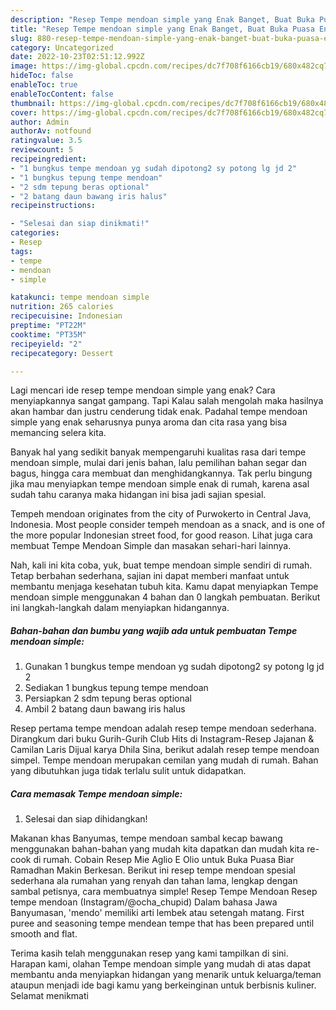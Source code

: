 ```yaml
---
description: "Resep Tempe mendoan simple yang Enak Banget, Buat Buka Puasa Enak Banget"
title: "Resep Tempe mendoan simple yang Enak Banget, Buat Buka Puasa Enak Banget"
slug: 880-resep-tempe-mendoan-simple-yang-enak-banget-buat-buka-puasa-enak-banget
category: Uncategorized
date: 2022-10-23T02:51:12.992Z
image: https://img-global.cpcdn.com/recipes/dc7f708f6166cb19/680x482cq70/tempe-mendoan-simple-foto-resep-utama.jpg
hideToc: false
enableToc: true
enableTocContent: false
thumbnail: https://img-global.cpcdn.com/recipes/dc7f708f6166cb19/680x482cq70/tempe-mendoan-simple-foto-resep-utama.jpg
cover: https://img-global.cpcdn.com/recipes/dc7f708f6166cb19/680x482cq70/tempe-mendoan-simple-foto-resep-utama.jpg
author: Admin
authorAv: notfound
ratingvalue: 3.5
reviewcount: 5
recipeingredient:
- "1 bungkus tempe mendoan yg sudah dipotong2 sy potong lg jd 2"
- "1 bungkus tepung tempe mendoan"
- "2 sdm tepung beras optional"
- "2 batang daun bawang iris halus"
recipeinstructions:

- "Selesai dan siap dinikmati!"
categories:
- Resep
tags:
- tempe
- mendoan
- simple

katakunci: tempe mendoan simple 
nutrition: 265 calories
recipecuisine: Indonesian
preptime: "PT22M"
cooktime: "PT35M"
recipeyield: "2"
recipecategory: Dessert

---
```



Lagi mencari ide resep tempe mendoan simple yang enak? Cara menyiapkannya sangat gampang. Tapi Kalau salah mengolah maka hasilnya akan hambar dan justru cenderung tidak enak. Padahal tempe mendoan simple yang enak seharusnya punya aroma dan cita rasa yang bisa memancing selera kita.


Banyak hal yang sedikit banyak mempengaruhi kualitas rasa dari tempe mendoan simple, mulai dari jenis bahan, lalu pemilihan bahan segar dan bagus, hingga cara membuat dan menghidangkannya. Tak perlu bingung jika mau menyiapkan tempe mendoan simple enak di rumah, karena asal sudah tahu caranya maka hidangan ini bisa jadi sajian spesial.

Tempeh mendoan originates from the city of Purwokerto in Central Java, Indonesia. Most people consider tempeh mendoan as a snack, and is one of the more popular Indonesian street food, for good reason. Lihat juga cara membuat Tempe Mendoan Simple dan masakan sehari-hari lainnya.


Nah, kali ini kita coba, yuk, buat tempe mendoan simple sendiri di rumah. Tetap berbahan sederhana, sajian ini dapat memberi manfaat untuk membantu menjaga kesehatan tubuh kita. Kamu dapat menyiapkan Tempe mendoan simple menggunakan 4 bahan dan 0 langkah pembuatan. Berikut ini langkah-langkah dalam menyiapkan hidangannya.

<!--inarticleads1-->

##### Bahan-bahan dan bumbu yang wajib ada untuk pembuatan Tempe mendoan simple:

1. Gunakan 1 bungkus tempe mendoan yg sudah dipotong2 sy potong lg jd 2
1. Sediakan 1 bungkus tepung tempe mendoan
1. Persiapkan 2 sdm tepung beras optional
1. Ambil 2 batang daun bawang iris halus


Resep pertama tempe mendoan adalah resep tempe mendoan sederhana. Dirangkum dari buku Gurih-Gurih Club Hits di Instagram-Resep Jajanan &amp; Camilan Laris Dijual karya Dhila Sina, berikut adalah resep tempe mendoan simpel. Tempe mendoan merupakan cemilan yang mudah di rumah. Bahan yang dibutuhkan juga tidak terlalu sulit untuk didapatkan. 

<!--inarticleads2-->

##### Cara memasak Tempe mendoan simple:


1. Selesai dan siap dihidangkan!

Makanan khas Banyumas, tempe mendoan sambal kecap bawang menggunakan bahan-bahan yang mudah kita dapatkan dan mudah kita re-cook di rumah. Cobain Resep Mie Aglio E Olio untuk Buka Puasa Biar Ramadhan Makin Berkesan. Berikut ini resep tempe mendoan spesial sederhana ala rumahan yang renyah dan tahan lama, lengkap dengan sambal petisnya, cara membuatnya simple! Resep Tempe Mendoan Resep tempe mendoan (Instagram/@ocha_chupid) Dalam bahasa Jawa Banyumasan, &#39;mendo&#39; memiliki arti lembek atau setengah matang. First puree and seasoning tempe mendean tempe that has been prepared until smooth and flat. 

Terima kasih telah menggunakan resep yang kami tampilkan di sini. Harapan kami, olahan Tempe mendoan simple yang mudah di atas dapat membantu anda menyiapkan hidangan yang menarik untuk keluarga/teman ataupun menjadi ide bagi kamu yang berkeinginan untuk berbisnis kuliner. Selamat menikmati
